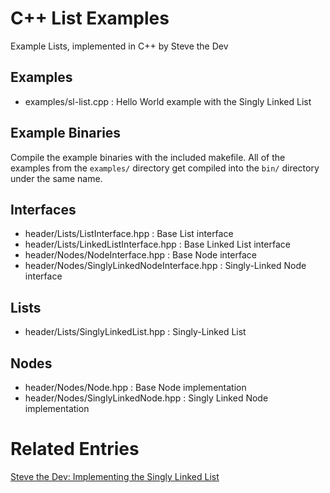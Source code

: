 # C++ List Examples #
Example Lists, implemented in C++ by Steve the Dev

## Examples ##
* examples/sl-list.cpp : Hello World example with the Singly Linked List

## Example Binaries ##
Compile the example binaries with the included makefile. All of the examples from the ```examples/``` directory get compiled into the ```bin/``` directory under the same name.

## Interfaces ##
* header/Lists/ListInterface.hpp : Base List interface
* header/Lists/LinkedListInterface.hpp : Base Linked List interface
* header/Nodes/NodeInterface.hpp : Base Node interface
* header/Nodes/SinglyLinkedNodeInterface.hpp : Singly-Linked Node interface

## Lists ##
* header/Lists/SinglyLinkedList.hpp : Singly-Linked List

## Nodes ##
* header/Nodes/Node.hpp : Base Node implementation
* header/Nodes/SinglyLinkedNode.hpp : Singly Linked Node implementation

# Related Entries #
[Steve the Dev: Implementing the Singly Linked List](https://www.stevethedev.com/blog/programming/implementing-singly-linked-list)
